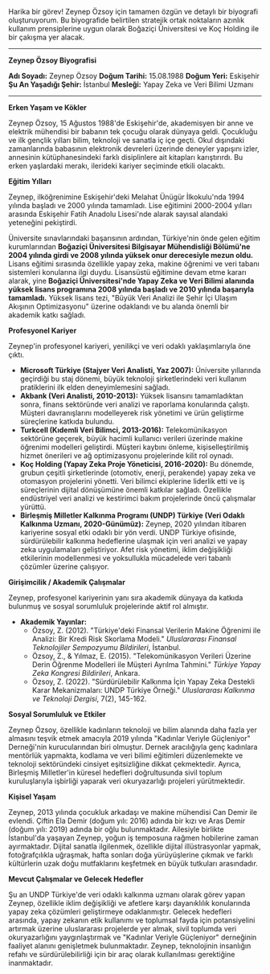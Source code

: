 Harika bir görev! Zeynep Özsoy için tamamen özgün ve detaylı bir biyografi oluşturuyorum. Bu biyografide belirtilen stratejik ortak noktaların azınlık kullanım prensiplerine uygun olarak Boğaziçi Üniversitesi ve Koç Holding ile bir çakışma yer alacak.

---

**Zeynep Özsoy Biyografisi**

**Adı Soyadı:** Zeynep Özsoy
**Doğum Tarihi:** 15.08.1988
**Doğum Yeri:** Eskişehir
**Şu An Yaşadığı Şehir:** İstanbul
**Mesleği:** Yapay Zeka ve Veri Bilimi Uzmanı

---

**Erken Yaşam ve Kökler**

Zeynep Özsoy, 15 Ağustos 1988'de Eskişehir'de, akademisyen bir anne ve elektrik mühendisi bir babanın tek çocuğu olarak dünyaya geldi. Çocukluğu ve ilk gençlik yılları bilim, teknoloji ve sanatla iç içe geçti. Okul dışındaki zamanlarında babasının elektronik devreleri üzerinde deneyler yapışını izler, annesinin kütüphanesindeki farklı disiplinlere ait kitapları karıştırırdı. Bu erken yaşlardaki merakı, ilerideki kariyer seçiminde etkili olacaktı.

**Eğitim Yılları**

Zeynep, ilköğrenimine Eskişehir'deki Melahat Ünügür İlkokulu'nda 1994 yılında başladı ve 2000 yılında tamamladı. Lise eğitimini 2000-2004 yılları arasında Eskişehir Fatih Anadolu Lisesi'nde alarak sayısal alandaki yeteneğini pekiştirdi.

Üniversite sınavlarındaki başarısının ardından, Türkiye'nin önde gelen eğitim kurumlarından **Boğaziçi Üniversitesi Bilgisayar Mühendisliği Bölümü'ne 2004 yılında girdi ve 2008 yılında yüksek onur derecesiyle mezun oldu.** Lisans eğitimi sırasında özellikle yapay zeka, makine öğrenimi ve veri tabanı sistemleri konularına ilgi duydu. Lisansüstü eğitimine devam etme kararı alarak, yine **Boğaziçi Üniversitesi'nde Yapay Zeka ve Veri Bilimi alanında yüksek lisans programına 2008 yılında başladı ve 2010 yılında başarıyla tamamladı.** Yüksek lisans tezi, "Büyük Veri Analizi ile Şehir İçi Ulaşım Akışının Optimizasyonu" üzerine odaklandı ve bu alanda önemli bir akademik katkı sağladı.

**Profesyonel Kariyer**

Zeynep'in profesyonel kariyeri, yenilikçi ve veri odaklı yaklaşımlarıyla öne çıktı.

*   **Microsoft Türkiye (Stajyer Veri Analisti, Yaz 2007):** Üniversite yıllarında geçirdiği bu staj dönemi, büyük teknoloji şirketlerindeki veri kullanım pratiklerini ilk elden deneyimlemesini sağladı.
*   **Akbank (Veri Analisti, 2010-2013):** Yüksek lisansını tamamladıktan sonra, finans sektöründe veri analizi ve raporlama konularında çalıştı. Müşteri davranışlarını modelleyerek risk yönetimi ve ürün geliştirme süreçlerine katkıda bulundu.
*   **Turkcell (Kıdemli Veri Bilimci, 2013-2016):** Telekomünikasyon sektörüne geçerek, büyük hacimli kullanıcı verileri üzerinde makine öğrenimi modelleri geliştirdi. Müşteri kaybını önleme, kişiselleştirilmiş hizmet önerileri ve ağ optimizasyonu projelerinde kilit rol oynadı.
*   **Koç Holding (Yapay Zeka Proje Yöneticisi, 2016-2020):** Bu dönemde, grubun çeşitli şirketlerinde (otomotiv, enerji, perakende) yapay zeka ve otomasyon projelerini yönetti. Veri bilimci ekiplerine liderlik etti ve iş süreçlerinin dijital dönüşümüne önemli katkılar sağladı. Özellikle endüstriyel veri analizi ve kestirimci bakım projelerinde öncü çalışmalar yürüttü.
*   **Birleşmiş Milletler Kalkınma Programı (UNDP) Türkiye (Veri Odaklı Kalkınma Uzmanı, 2020-Günümüz):** Zeynep, 2020 yılından itibaren kariyerine sosyal etki odaklı bir yön verdi. UNDP Türkiye ofisinde, sürdürülebilir kalkınma hedeflerine ulaşmak için veri analizi ve yapay zeka uygulamaları geliştiriyor. Afet risk yönetimi, iklim değişikliği etkilerinin modellenmesi ve yoksullukla mücadelede veri tabanlı çözümler üzerine çalışıyor.

**Girişimcilik / Akademik Çalışmalar**

Zeynep, profesyonel kariyerinin yanı sıra akademik dünyaya da katkıda bulunmuş ve sosyal sorumluluk projelerinde aktif rol almıştır.

*   **Akademik Yayınlar:**
    *   Özsoy, Z. (2012). "Türkiye'deki Finansal Verilerin Makine Öğrenimi ile Analizi: Bir Kredi Risk Skorlama Modeli." *Uluslararası Finansal Teknolojiler Sempozyumu Bildirileri*, İstanbul.
    *   Özsoy, Z., & Yılmaz, E. (2015). "Telekomünikasyon Verileri Üzerine Derin Öğrenme Modelleri ile Müşteri Ayrılma Tahmini." *Türkiye Yapay Zeka Kongresi Bildirileri*, Ankara.
    *   Özsoy, Z. (2022). "Sürdürülebilir Kalkınma İçin Yapay Zeka Destekli Karar Mekanizmaları: UNDP Türkiye Örneği." *Uluslararası Kalkınma ve Teknoloji Dergisi*, 7(2), 145-162.

**Sosyal Sorumluluk ve Etkiler**

Zeynep Özsoy, özellikle kadınların teknoloji ve bilim alanında daha fazla yer almasını teşvik etmek amacıyla 2019 yılında "Kadınlar Veriyle Güçleniyor" Derneği'nin kurucularından biri olmuştur. Dernek aracılığıyla genç kadınlara mentörlük yapmakta, kodlama ve veri bilimi eğitimleri düzenlemekte ve teknoloji sektöründeki cinsiyet eşitsizliğine dikkat çekmektedir. Ayrıca, Birleşmiş Milletler'in küresel hedefleri doğrultusunda sivil toplum kuruluşlarıyla işbirliği yaparak veri okuryazarlığı projeleri yürütmektedir.

**Kişisel Yaşam**

Zeynep, 2013 yılında çocukluk arkadaşı ve makine mühendisi Can Demir ile evlendi. Çiftin Ela Demir (doğum yılı: 2016) adında bir kızı ve Aras Demir (doğum yılı: 2019) adında bir oğlu bulunmaktadır. Ailesiyle birlikte İstanbul'da yaşayan Zeynep, yoğun iş temposuna rağmen hobilerine zaman ayırmaktadır. Dijital sanatla ilgilenmek, özellikle dijital illüstrasyonlar yapmak, fotoğrafçılıkla uğraşmak, hafta sonları doğa yürüyüşlerine çıkmak ve farklı kültürlerin uzak doğu mutfaklarını keşfetmek en büyük tutkuları arasındadır.

**Mevcut Çalışmalar ve Gelecek Hedefler**

Şu an UNDP Türkiye'de veri odaklı kalkınma uzmanı olarak görev yapan Zeynep, özellikle iklim değişikliği ve afetlere karşı dayanıklılık konularında yapay zeka çözümleri geliştirmeye odaklanmıştır. Gelecek hedefleri arasında, yapay zekanın etik kullanımı ve toplumsal fayda için potansiyelini artırmak üzerine uluslararası projelerde yer almak, sivil toplumda veri okuryazarlığını yaygınlaştırmak ve "Kadınlar Veriyle Güçleniyor" derneğinin faaliyet alanını genişletmek bulunmaktadır. Zeynep, teknolojinin insanlığın refahı ve sürdürülebilirliği için bir araç olarak kullanılması gerektiğine inanmaktadır.